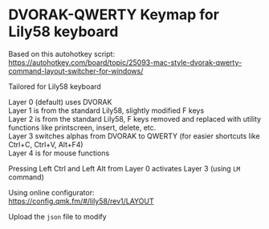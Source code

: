 # DVORAK-QWERTY Keymap for Lily58 keyboard

Based on this autohotkey script: https://autohotkey.com/board/topic/25093-mac-style-dvorak-qwerty-command-layout-switcher-for-windows/

Tailored for Lily58 keyboard

Layer 0 (default) uses DVORAK  
Layer 1 is from the standard Lily58, slightly modified F keys  
Layer 2 is from the standard Lily58, F keys removed and replaced with utility functions like printscreen, insert, delete, etc.  
Layer 3 switches alphas from DVORAK to QWERTY (for easier shortcuts like Ctrl+C, Ctrl+V, Alt+F4)  
Layer 4 is for mouse functions  

Pressing Left Ctrl and Left Alt from Layer 0 activates Layer 3 (using `LM` command)

Using online configurator:  
https://config.qmk.fm/#/lily58/rev1/LAYOUT

Upload the `json` file to modify
